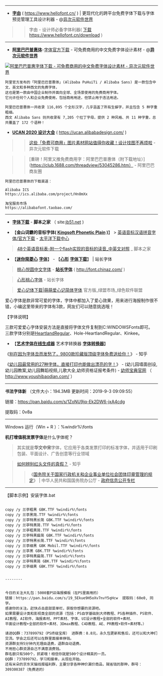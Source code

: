 
----------------

- [**字由**](https://www.hellofont.cn/) ( https://www.hellofont.cn/ ) | 更现代化的跨平台免费字体下载与字体预览管理工具设计利器 - @[异次元软件世界](https://www.iplaysoft.com/hellofont.html)
>> 字由 - 设计师必备字体利器( [下载](https://hellofont.oss-cn-beijing.aliyuncs.com/Client/0/HelloFont.win.2.4.0.3.zip) https://www.hellofont.cn/download )

----------------

- [**阿里巴巴普惠体**]()-[字体官方下载](http://aifont.oss-cn-beijing.aliyuncs.com/Alibaba%20PuHuiTi/Alibaba%20PuHuiTi_AlibabaSans.zip) - 可免费商用的中文免费字体设计素材 - @[**异次元软件世界**](https://www.iplaysoft.com/alibaba-puhuiti.html)

 <a href="https://www.iplaysoft.com/alibaba-puhuiti.html">
 <img src="https://img.iplaysoft.com/wp-content/uploads/2019/alibaba-puhuiti/alibaba_puhuiti.jpg!0x0.webp" border="0" title="阿里巴巴普惠字体下载 - 可免费商用的中文免费字体设计素材 - 异次元软件世界"> </a> 

```
阿里官方发布的「阿里巴巴普惠体」(Alibaba PuHuiTi / Alibaba Sans) 是一款包含中文、英文和多种西文的免费字体，
这也是第一款由中国企业制作并面向全球、全场景使用的免费商用字体。
它允许任何个人和企业免费使用，包括商用用途，但禁止用于违法用途。

阿里巴巴普惠体一共收录 116,895 个全形汉字，几乎涵盖了所有生僻字，并且包含 5 种字重粗细。
西文 Alibaba Sans 则共收录有 7,205 个拉丁字母，提供 2 种风格、共 11 种字重，总共覆盖了 172 个语种！
```
- [**UCAN 2020 设计大会**](https://ucan.alibabadesign.com/) ( https://ucan.alibabadesign.com/ )

>> [这些「免费可商用」图片素材网站值得你收藏！设计找图不再烦啦](https://www.iplaysoft.com/free-images.html) - 异次元软件下载

>> [重磅！阿里又推免费商用字：阿里巴巴普惠体（附下载地址）](https://club.1688.com/threadview/53045286.htm） - 阿里巴巴商友圈
```
阿里巴巴普惠体的下载渠道：

Alibaba ICS
https://ics.alibaba.com/project/Hn8mXx

淘宝服务市场
https://alibabafont.taobao.com/
```
----------------

- [**字体下载**](https://www.jb51.net/fonts/) - **脚本之家** （ site:[jb51.net](https://www.jb51.net/) )

- 【**金山词霸的音标字体( [Kingsoft Phonetic Plain](https://github.com/taoste/Hello-World/raw/master/Tools/%E5%AD%97%E4%BD%93%EF%BC%88fonts%EF%BC%89/%E9%9F%B3%E6%A0%87%E5%AD%97%E4%BD%93Kingsoft%2BPhonetic%2BPlain.ttf) )**】 > [英语音标汉语拼音字体/官方下载](https://dl.pconline.com.cn/download/581556.html) - [太平洋下载中心](https://dl.pconline.com.cn/sort/72.html)

> [48个英语音标表-附一个flash实现的音标的读音_中英文对照](https://www.jb51.net/article/9270.htm) _ 脚本之家

- 【[**迷你简菱心**](http://font.chinaz.com/120210022850.htm) [**字体**](http://font.chinaz.com/tag_font/LingXin.html)】 - 【[**心形**](http://aspx.sc.chinaz.com/query.aspx?keyword=%E5%BF%83%E5%BD%A2%E5%AD%97%E4%BD%93) [**字体下载**](http://font.chinaz.com/tag_font/XinXing.html )】 | 站长字体 

> [桃心悦圆中文字体](http://font.chinaz.com/180823103370.htm) - [**站长字体**](http://font.chinaz.com/) ( http://font.chinaz.com/ ) 

> [心形桃心字体](http://font.chinaz.com/180831566150.htm) - 站长字体 

> [爱心记体下载|萌萌爱心记简体字体](http://www.xdowns.com/app/412601.html) 官方版_绿盟市场_绿色软件联盟  

爱心字体是款非常可爱的字体，字体中都加入了爱心效果，用来进行海报制作很不错，小编这里带来的字体有3款，网友们可以随意挑选哦！

【字体说明】

三款可爱爱心字体安装方法是直接将字体文件复制到C:WINDOWSFonts即可。
三款字体分别是[HeartlandRegular](http://font.chinaz.com/13074714139.htm)、Hole-HeartlandRegular、Kinkee。


- 【[**艺术字体在线生成器**](https://www.yishuzi.cn/) 艺术字转换器 [**字体转换器**](https://www.qt86.com/)】 

《[别在因为字体丑而发愁了，9800款珍藏版顶级字体免费送给你！](https://zhuanlan.zhihu.com/p/57423793)》 - 知乎  

《[幼儿园最常用的27种字体，直接打印也能做出漂亮的字！](http://www.youshibaodian.com/a/50efd588dfdf494aa833d57cdca923da.html)》 - (幼儿园墙面创设,幼儿园教案,幼儿园舞蹈视频,儿歌大全,幼师资格证报考条件) - [幼师宝典官网](http://www.youshibaodian.com/) （ http://www.youshibaodian.com/ ） 

----------------

**书法字体新** （文件大小：194.3MB 更新时间：2019-9-3 09:09:55）

链接：https://pan.baidu.com/s/1ZoNU9jq-Ek2DW6-jxA4cdg

提取码：0v8a  

----------------

Windows 运行（Win + R ）：%windir%\fonts

**机打增值税发票字体**是什么字体呢？
> 其实就是**华文中宋**字体，它应用于各类发票打印的标准字体，并适用于印刷包装、平面设计、广告创意等行业领域

> [如何辨别红头文件的真假？](https://www.zhihu.com/question/32255298) - 知乎
>> 《[国务院关于国家行政机关和企业事业单位社会团体印章管理的规定](http://www.gov.cn/xxgk/pub/govpublic/mrlm/201011/t20101115_62739.html)》 | 中华人民共和国国务院办公厅 - [政府信息公开专栏](http://www.gov.cn/xxgk/pub/govpublic/)

--------

【脚本示例】安装字体.bat
<pre><code>
copy /y 兰亭粗黑 GBK.TTF %windir%\fonts
copy /y 兰亭黑简.TTF %windir%\fonts
copy /y 兰亭特黑长简 GBK.TTF %windir%\fonts
copy /y 兰亭特黑简.TTF %windir%\fonts
copy /y 兰亭粗黑简.TTF %windir%\fonts
copy /y 兰亭特黑扁简 GBK.TTF %windir%\fonts
copy /y 兰亭特黑长简.TTF %windir%\fonts
copy /y 兰亭细黑 GBK Mobil.TTF %windir%\fonts
copy /y 兰亭黑 GBK.TTF %windir%\fonts
copy /y 兰亭特黑扁简.TTF %windir%\fonts
copy /y 兰亭特黑简 GBK.TTF %windir%\fonts
copy /y 兰亭细黑 GBK.TTF %windir%\fonts
</ code></ pre>

--------


今日的关注大礼包：5000套PSD海报模板（在PS里面用的）
链接：https://pan.baidu.com/s/19_5Ekue9H5oXv7nvY5qHcw  提取码：60e0, 同学。
感谢你的关注。赶快点击底部菜单栏，获取你想要的资源吧。 
如果需要设计类和影视类全部的资源（包括：PS自学基础到大师教程、PS各种插件、PS软件、
AI教程、AI软件、海报素材、PPT素材、字体、UI设计教程+全部的软件+素材、
平面设计教程+全部的软件+素材、3Dmax教程、C4D教程、AE、PR教程+软件+素材等。）

请进QQ群：737899792（PS终级宝库） 进群费：8.8元，永久包更新和售后，还可以和大神们交流。学会之后还可以在群里面接单挣钱。 
资源群支持5分钟内无理由退费，退群自动退费。 
不用担心群资源自己不满意浪费钱。 
群名额只有500个，抓紧哦！相信你就是500个设计精英的一员。 
QQ群：737899792，学习和接单，从现在开始。
还有米朵的京东天猫线报福利群，主要分享各种神价漏价商品，贼省钱的那种，群号：309300387（免费进的）
